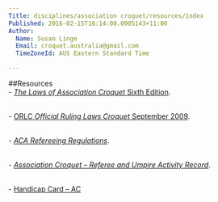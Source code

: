 ```yaml
---
Title: disciplines/association croquet/resources/index
Published: 2016-02-15T16:14:08.0905143+11:00
Author:
  Name: Susan Linge
  Email: croquet.australia@gmail.com
  TimeZoneId: AUS Eastern Standard Time

---
```

##Resources
<br/>- [*The Laws of Association Croquet* Sixth Edition](/the-laws-of-association-croquet-.pdf).

<br/>- [ORLC *Official Ruling Laws Croquet* September 2009](resources/orlc-september-2009.pdf).

<br/>- [*ACA Refereeing Regulations*](/aca-refereeing-regulations-october-2015.pdf).

<br/>- [*Association Croquet – Referee and Umpire Activity Record*](resources/referee-umpire-activity-record-version-4.pdf).

<br/>- [Handicap Card – AC](/ac-handicap-card.PDF)